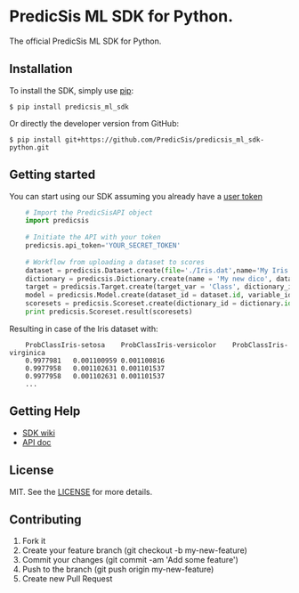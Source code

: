 # PredicSis ML SDK for Python.

The official PredicSis ML SDK for Python.

## Installation

To install the SDK, simply use [pip](https://pip.pypa.io/):

    $ pip install predicsis_ml_sdk

Or directly the developer version from GitHub:

    $ pip install git+https://github.com/PredicSis/predicsis_ml_sdk-python.git

## Getting started

You can start using our SDK assuming you already have a [user token](https://developer.predicsis.com/doc/v1/overview/oauth2/#get-authorization-from-a-user)

```python
    # Import the PredicSisAPI object
    import predicsis
	
	# Initiate the API with your token
	predicsis.api_token='YOUR_SECRET_TOKEN'
	
	# Workflow from uploading a dataset to scores
	dataset = predicsis.Dataset.create(file='./Iris.dat',name='My Iris',header=True,separator='\t')
	dictionary = predicsis.Dictionary.create(name = 'My new dico', dataset_id = dataset.id)
	target = predicsis.Target.create(target_var = 'Class', dictionary_id = dictionary.id)
	model = predicsis.Model.create(dataset_id = dataset.id, variable_id = target.variable_id)
	scoresets = predicsis.Scoreset.create(dictionary_id = dictionary.id, model_id = model.id, data = './Iris.dat', header=True,separator='\t', name='Iris scored', file_name='iris_out.txt')
	print predicsis.Scoreset.result(scoresets)
```

Resulting in case of the Iris dataset with:

```
	ProbClassIris-setosa	ProbClassIris-versicolor	ProbClassIris-virginica
    0.9977981	0.001100959	0.001100816
    0.9977958	0.001102631	0.001101537
    0.9977958	0.001102631	0.001101537
	...
```

## Getting Help

* [SDK wiki](https://github.com/PredicSis/predicsis_ml_sdk-python/wiki)
* [API doc](https://developer.predicsis.com/doc/v1/overview/)

## License

MIT. See the [LICENSE](https://github.com/PredicSis/predicsis_ml_sdk-python/blob/master/LICENSE) for more details.


## Contributing

1. Fork it
2. Create your feature branch (git checkout -b my-new-feature)
3. Commit your changes (git commit -am 'Add some feature')
4. Push to the branch (git push origin my-new-feature)
5. Create new Pull Request
